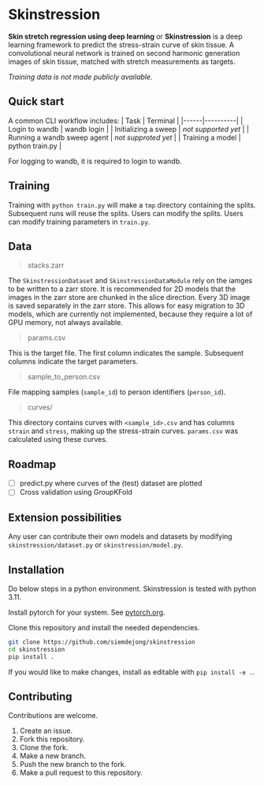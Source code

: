 <!---
    Skinstression: skin stretch regression using deep learning
	Copyright (C) 2024  Siem de Jong
    See LICENSE for full license.
-->
# Skinstression

**Skin stretch regression using deep learning** or **Skinstression** is a deep learning framework to predict the stress-strain curve of skin tissue.
A convolutional neural network is trained on second harmonic generation images of skin tissue, matched with stretch measurements as targets.

*Training data is not made publicly available.*

## Quick start
A common CLI workflow includes:
| Task | Terminal |
|------|----------|
| Login to wandb | wandb login |
| Initializing a sweep | *not supported yet* |
| Running a wandb sweep agent | *not supproted yet* |
| Training a model | python train.py |

For logging to wandb, it is required to login to wandb.

## Training
Training with `python train.py` will make a `tmp` directory containing the splits.
Subsequent runs will reuse the splits.
Users can modify the splits.
Users can modify training parameters in `train.py`.

## Data
> stacks.zarr

The `SkinstressionDataset` and `SkinstressionDataModule` rely on the iamges to be written to a zarr store.
It is recommended for 2D models that the images in the zarr store are chunked in the slice direction.
Every 3D image is saved separately in the zarr store.
This allows for easy migration to 3D models, which are currently not implemented, because they require a lot of GPU memory, not always available.

> params.csv

This is the target file.
The first column indicates the sample.
Subsequent columns indicate the target parameters.

> sample_to_person.csv

File mapping samples (`sample_id`) to person identifiers (`person_id`).

> curves/

This directory contains curves with `<sample_id>.csv` and has columns `strain` and `stress`, making up the stress-strain curves.
`params.csv` was calculated using these curves.


## Roadmap
- [ ] predict.py where curves of the (test) dataset are plotted
- [ ] Cross validation using GroupKFold

## Extension possibilities
Any user can contribute their own models and datasets by modifying `skinstression/dataset.py` or `skinstression/model.py`.

## Installation
Do below steps in a python environment.
Skinstression is tested with python 3.11.

Install pytorch for your system.
See [pytorch.org](https://pytorch.org/get-started/locally/).

Clone this repository and install the needed dependencies.
```sh
git clone https://github.com/siemdejong/skinstression
cd skinstression
pip install .
```

If you would like to make changes, install as editable with `pip install -e .`.

## Contributing
Contributions are welcome.

1. Create an issue.
1. Fork this repository.
1. Clone the fork.
1. Make a new branch.
1. Push the new branch to the fork.
1. Make a pull request to this repository.

